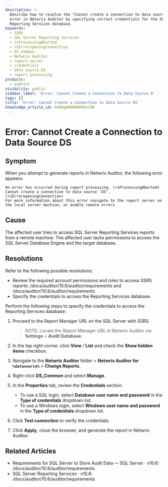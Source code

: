 ```yaml
---
description: >-
  Describe how to resolve the "Cannot create a connection to data source 'DS'"
  error in Netwrix Auditor by specifying correct credentials for the SQL Server
  Reporting Services database.
keywords:
  - SSRS
  - SQL Server Reporting Services
  - rsProcessingAborted
  - rsErroropeningConnection
  - DS_Common
  - Netwrix Auditor
  - report server
  - credentials
  - data source DS
  - report processing
products:
  - auditor
visibility: public
sidebar_label: 'Error: Cannot Create a Connection to Data Source D'
tags: []
title: 'Error: Cannot Create a Connection to Data Source DS'
knowledge_article_id: kA00g000000H9XeCAK
---
```


# Error: Cannot Create a Connection to Data Source DS

## Symptom

When you attempt to generate reports in Netwrix Auditor, the following error appears:

```text
An error has occurred during report processing. (rsProcessingAborted)
Cannot create a connection to data source 'DS'. (rsErroropeningConnection)
For more information about this error navigate to the report server on the local server machine, or enable remote errors
```

## Cause

The affected user tries to access SQL Server Reporting Services reports from a remote machine. The affected user lacks permissions to access the SQL Server Database Engine and the target database.

## Resolutions

Refer to the following possible resolutions:

- Review the required account permissions and roles to access SSRS reports: /docs/auditor/10.6/auditor/requirements and /docs/auditor/10.6/auditor/requirements
- Specify the credentials to access the Reporting Services database.

Perform the following steps to specify the credentials to access the Reporting Services database:

1. Proceed to the Report Manager URL on the SQL Server with SSRS.

   > NOTE: Locate the Report Manager URL in Netwrix Auditor via **Settings** > **Audit Database**.

2. In the top right corner, click **View** / **List** and check the **Show hidden items** checkbox.
3. Navigate to the **Netwrix Auditor** folder > **Netwrix Auditor for `%datasource%`** > **Change Reports**.
4. Right-click **DS_Common** and select **Manage**.
5. In the **Properties** tab, review the **Credentials** section.
   - To use a SQL login, select **Database user name and password** in the **Type of credentials** dropdown list.
   - To use a Windows login, select **Windows user name and password** in the **Type of credentials** dropdown list.
6. Click **Test connection** to verify the credentials.
7. Click **Apply**, close the browser, and generate the report in Netwrix Auditor.

## Related Articles

- Requirements for SQL Server to Store Audit Data — SQL Server · v10.6: /docs/auditor/10.6/auditor/requirements
- SQL Server Reporting Services · v10.6: /docs/auditor/10.6/auditor/requirements
